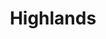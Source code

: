 ---
layout: photography
title:  "Highlands"
region: "Scotland"
year: 2019
id: highlands
intro: "Home to the UK's highest mountains, peaceful lochs and beautiful glens. A place that feels like home and hopefully, one day, will be."
seo:
    title: "Travel Photography - Scottish Highlands"
    description: "Photography from the southern Scottish Highlands including Stob Dearg, Stob Binnein, The Trossachs, Glen Coe and Loch Dochart."
hero:
    image: "Highlands-026.jpg"
    alt: "Ben Vorlich summit"
---